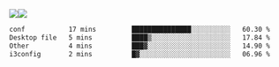 <div style="display: flex; flex-direction: row;">
<img style="height: auto; width: auto;" class="img" src="https://raw.githubusercontent.com/blazepp/github-stats/master/generated/overview.svg#gh-dark-mode-only" />
<img style="height: auto; width: auto;" class="img" src="https://raw.githubusercontent.com/blazepp/github-stats/master/generated/languages.svg#gh-dark-mode-only" />
</div>

<div style="display: flex; flex-direction: row;">
<!--START_SECTION:waka-->

```txt
conf           17 mins         ███████████████░░░░░░░░░░   60.30 %
Desktop file   5 mins          ████▒░░░░░░░░░░░░░░░░░░░░   17.84 %
Other          4 mins          ███▓░░░░░░░░░░░░░░░░░░░░░   14.90 %
i3config       2 mins          █▓░░░░░░░░░░░░░░░░░░░░░░░   06.96 %
```

<!--END_SECTION:waka-->
</div>
